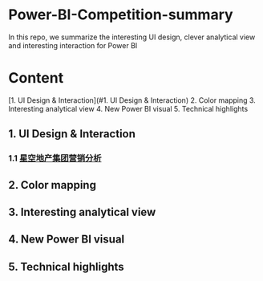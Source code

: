 # Power-BI-Competition-summary
In this repo, we summarize the interesting UI design, clever analytical view and interesting interaction for Power BI

# Content
[1. UI Design & Interaction](#1. UI Design & Interaction)
2. Color mapping
3. Interesting analytical view
4. New Power BI visual
5. Technical highlights

## 1. UI Design & Interaction
### 1.1 [星空地产集团营销分析](https://app.powerbi.com/view?r=eyJrIjoiZjkwYTY2MmQtODIzYS00ZGJlLWJiNmEtMjcyNWQ0YTY2MGNiIiwidCI6IjdlMTczODMxLThkZDYtNDlkZC1hY2Q1LTljZTY3ZmQ1ODM5MCIsImMiOjZ9)
## 2. Color mapping
## 3. Interesting analytical view
## 4. New Power BI visual
## 5. Technical highlights 
